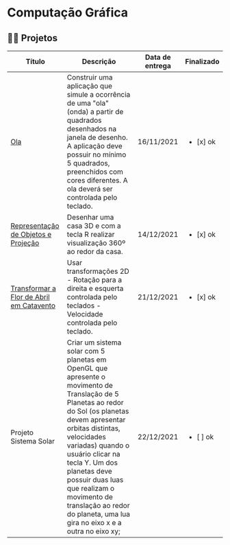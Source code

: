 # Computação Gráfica

## 👩‍💻 Projetos
|  Título        | Descrição | Data de entrega | Finalizado | 
|----------------|---------------|----------------|-----------|
| [Ola](https://github.com/audreyemmely/comp-grafica/blob/main/projetos/projetoOla.c)  | Construir uma aplicação que simule a ocorrência de uma "ola" (onda) a partir de quadrados desenhados na janela de desenho. A aplicação deve possuir no mínimo 5 quadrados, preenchidos com cores diferentes. A ola deverá ser controlada pelo teclado.  | 16/11/2021 | <ul><li>[x] ok</li></ul>
| [Representação de Objetos e Projeção](https://github.com/audreyemmely/comp-grafica/blob/main/projetos/casa3d.c) | Desenhar uma casa 3D e com a tecla R realizar visualização 360º ao redor da casa. | 14/12/2021 | <ul><li>[x] ok</li></ul>
| [Transformar a Flor de Abril em Catavento](https://github.com/audreyemmely/comp-grafica/blob/main/projetos/flor2catavento.c) | Usar transformações 2D - Rotação para a direita e esquerta controlada pelo teclados - Velocidade controlada pelo teclado. | 21/12/2021 | <ul><li>[x] ok</li></ul>
| Projeto Sistema Solar | Criar um sistema solar com 5 planetas em OpenGL que apresente o movimento de Translação de 5 Planetas ao redor do Sol (os planetas devem apresentar orbitas distintas, velocidades variadas) quando o usuário clicar na tecla Y. Um dos planetas deve possuir duas luas que realizam o movimento de translação ao redor do planeta, uma lua gira no eixo x e a outra no eixo xy; | 22/12/2021 | <ul><li>[ ] ok</li></ul>
